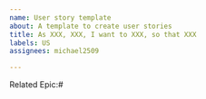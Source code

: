 ```yaml
---
name: User story template
about: A template to create user stories
title: As XXX, XXX, I want to XXX, so that XXX
labels: US
assignees: michael2509

---
```


Related Epic:#
